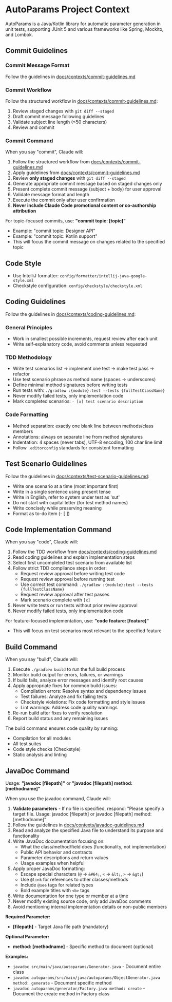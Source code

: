 # AutoParams Project Context

AutoParams is a Java/Kotlin library for automatic parameter generation in unit tests, supporting JUnit 5 and various frameworks like Spring, Mockito, and Lombok.

## Commit Guidelines

### Commit Message Format
Follow the guidelines in [docs/contexts/commit-guidelines.md](docs/contexts/commit-guidelines.md)

### Commit Workflow
Follow the structured workflow in [docs/contexts/commit-guidelines.md](docs/contexts/commit-guidelines.md):
1. Review staged changes with `git diff --staged`
2. Draft commit message following guidelines
3. Validate subject line length (≤50 characters)
4. Review and commit

### Commit Command
When you say "commit", Claude will:
1. Follow the structured workflow from [docs/contexts/commit-guidelines.md](docs/contexts/commit-guidelines.md)
2. Apply guidelines from [docs/contexts/commit-guidelines.md](docs/contexts/commit-guidelines.md)
3. Review **only staged changes** with `git diff --staged`
4. Generate appropriate commit message based on staged changes only
5. Present complete commit message (subject + body) for user approval
6. Validate message format and length
7. Execute the commit only after user confirmation
8. **Never include Claude Code promotional content or co-authorship attribution**

For topic-focused commits, use: **"commit topic: [topic]"**
- Example: "commit topic: Designer API"
- Example: "commit topic: Kotlin support"
- This will focus the commit message on changes related to the specified topic

## Code Style
- Use IntelliJ formatter: `config/formatter/intellij-java-google-style.xml`
- Checkstyle configuration: `config/checkstyle/checkstyle.xml`

## Coding Guidelines
Follow the guidelines in [docs/contexts/coding-guidelines.md](docs/contexts/coding-guidelines.md):

### General Principles
- Work in smallest possible increments, request review after each unit
- Write self-explanatory code, avoid comments unless requested

### TDD Methodology
- Write test scenarios list → implement one test → make test pass → refactor
- Use test scenario phrase as method name (spaces → underscores)
- Define minimal method signatures before writing tests
- Run tests with: `./gradlew :{module}:test --tests {fullTestClassName}`
- Never modify failed tests, only implementation code
- Mark completed scenarios: `- [x] test scenario description`

### Code Formatting
- Method separation: exactly one blank line between methods/class members
- Annotations: always on separate line from method signatures
- Indentation: 4 spaces (never tabs), UTF-8 encoding, 100 char line limit
- Follow `.editorconfig` standards for consistent formatting

## Test Scenario Guidelines
Follow the guidelines in [docs/contexts/test-scenario-guidelines.md](docs/contexts/test-scenario-guidelines.md):
- Write one scenario at a time (most important first)
- Write in a single sentence using present tense
- Write in English, refer to system under test as 'sut'
- Do not start with capital letter (for test method names)
- Write concisely while preserving meaning
- Format as to-do item (- [ ])

## Code Implementation Command
When you say "code", Claude will:
1. Follow the TDD workflow from [docs/contexts/coding-guidelines.md](docs/contexts/coding-guidelines.md)
2. Read coding guidelines and explain implementation steps
3. Select first uncompleted test scenario from available list
4. Follow strict TDD compliance steps in order:
   - Request review approval before writing test code
   - Request review approval before running test
   - Use correct test command: `./gradlew :{module}:test --tests {fullTestClassName}`
   - Request review approval after test passes
   - Mark scenario complete with `[x]`
5. Never write tests or run tests without prior review approval
6. Never modify failed tests, only implementation code

For feature-focused implementation, use: **"code feature: [feature]"**
- This will focus on test scenarios most relevant to the specified feature

## Build Command
When you say "build", Claude will:
1. Execute `./gradlew build` to run the full build process
2. Monitor build output for errors, failures, or warnings
3. If build fails, analyze error messages and identify root causes
4. Apply appropriate fixes for common build issues:
   - Compilation errors: Resolve syntax and dependency issues
   - Test failures: Analyze and fix failing tests
   - Checkstyle violations: Fix code formatting and style issues
   - Lint warnings: Address code quality warnings
5. Re-run build after fixes to verify resolution
6. Report build status and any remaining issues

The build command ensures code quality by running:
- Compilation for all modules
- All test suites
- Code style checks (Checkstyle)
- Static analysis and linting

## JavaDoc Command
Usage: **"javadoc [filepath]"** or **"javadoc [filepath] method: [methodname]"**

When you use the javadoc command, Claude will:
1. **Validate parameters** - If no file is specified, respond: "Please specify a target file. Usage: javadoc [filepath] or javadoc [filepath] method: [methodname]"
2. Follow the guidelines in [docs/contexts/javadoc-guidelines.md](docs/contexts/javadoc-guidelines.md)
3. Read and analyze the specified Java file to understand its purpose and functionality
4. Write JavaDoc documentation focusing on:
   - What the class/method/field does (functionality, not implementation)
   - Public API behavior and contracts
   - Parameter descriptions and return values
   - Usage examples when helpful
5. Apply proper JavaDoc formatting:
   - Escape special characters (`@` → `&#64;`, `<` → `&lt;`, `>` → `&gt;`)
   - Use `@link` for references to other classes/methods
   - Include `@see` tags for related types
   - Bold example titles with `<b>` tags
6. Write documentation for one type or member at a time
7. Never modify existing source code, only add JavaDoc comments
8. Avoid mentioning internal implementation details or non-public members

**Required Parameter:**
- **[filepath]** - Target Java file path (mandatory)

**Optional Parameter:**
- **method: [methodname]** - Specific method to document (optional)

**Examples:**
- `javadoc src/main/java/autoparams/Generator.java` - Document entire class
- `javadoc autoparams/src/main/java/autoparams/ObjectGenerator.java method: generate` - Document specific method
- `javadoc autoparams/generator/Factory.java method: create` - Document the create method in Factory class
